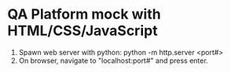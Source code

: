 # QA Platform mock with HTML/CSS/JavaScript

1. Spawn web server with python: python -m http.server <port#>
2. On browser, navigate to "localhost:port#" and press enter. 
